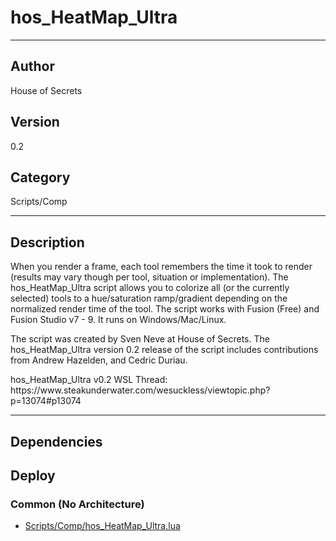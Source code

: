 # hos_HeatMap_Ultra
___

## Author
House of Secrets

## Version
0.2

## Category
Scripts/Comp

___

## Description
<p>When you render a frame, each tool remembers the time it took to render (results may vary though per tool, situation or implementation). The hos_HeatMap_Ultra script allows you to colorize all (or the currently selected) tools to a hue/saturation ramp/gradient depending on the normalized render time of the tool. The script works with Fusion (Free) and Fusion Studio v7 - 9. It runs on Windows/Mac/Linux.</p>

<p>The script was created by Sven Neve at House of Secrets. The hos_HeatMap_Ultra version 0.2 release of the script includes contributions from Andrew Hazelden, and Cedric Duriau.</p>

<p>hos_HeatMap_Ultra v0.2 WSL Thread:<br>
https://www.steakunderwater.com/wesuckless/viewtopic.php?p=13074#p13074</p>

___

## Dependencies

## Deploy

### Common (No Architecture)

<ul>
<li><a href="https://gitlab.com/WeSuckLess/Reactor/-/blob/master/Atoms/com.HouseOfSecrets.hos_HeatMap_Ultra/Scripts/Comp/hos_HeatMap_Ultra.lua?ref_type=heads">Scripts/Comp/hos_HeatMap_Ultra.lua</a></li>
</ul>
